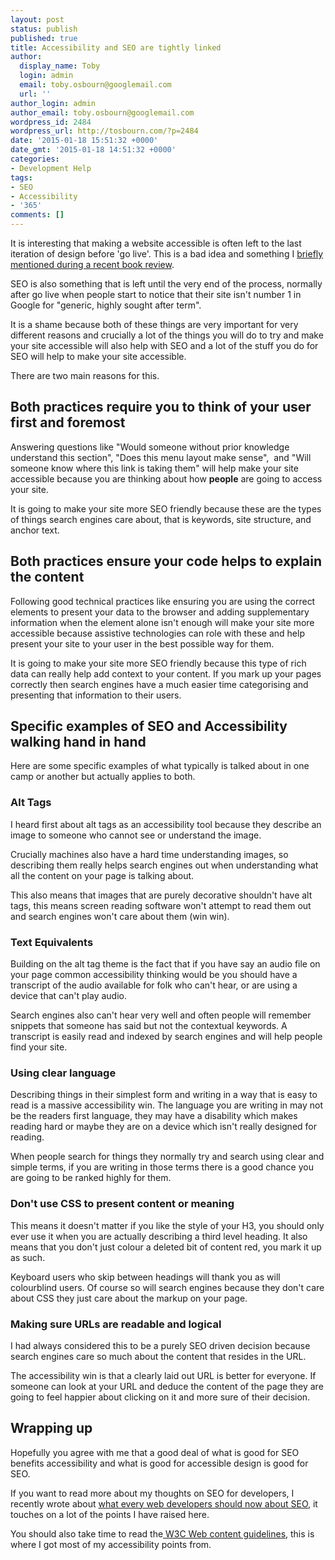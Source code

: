 ```yaml
---
layout: post
status: publish
published: true
title: Accessibility and SEO are tightly linked
author:
  display_name: Toby
  login: admin
  email: toby.osbourn@googlemail.com
  url: ''
author_login: admin
author_email: toby.osbourn@googlemail.com
wordpress_id: 2484
wordpress_url: http://tosbourn.com/?p=2484
date: '2015-01-18 15:51:32 +0000'
date_gmt: '2015-01-18 14:51:32 +0000'
categories:
- Development Help
tags:
- SEO
- Accessibility
- '365'
comments: []
---
```

<p>It is interesting that making a website accessible is often left to the last iteration of design before 'go live'. This is a bad idea and something I <a title="Review: A Web for Everyone: Designing Accessible User Experiences" href="http://tosbourn.com/review-web-everyone-designing-accessible-user-experiences/">briefly mentioned during a recent book review</a>.</p>
<p>SEO is also something that is left until the very end of the process, normally after go live when people start to notice that their site isn't number 1 in Google for "generic, highly sought after term".</p>
<p>It is a shame because both of these things are very important for very different reasons and crucially a lot of the things you will do to try and make your site accessible will also help with SEO and a lot of the stuff you do for SEO will help to make your site accessible.</p>
<p>There are two main reasons for this.</p>
<h2>Both practices require you to think of your user first and foremost</h2>
<p>Answering questions like "Would someone without prior knowledge understand this section", "Does this menu layout make sense",  and "Will someone know where this link is taking them" will help make your site accessible because you are thinking about how <strong>people</strong> are going to access your site.</p>
<p>It is going to make your site more SEO friendly because these are the types of things search engines care about, that is keywords, site structure, and anchor text.</p>
<h2>Both practices ensure your code helps to explain the content</h2>
<p>Following good technical practices like ensuring you are using the correct elements to present your data to the browser and adding supplementary information when the element alone isn't enough will make your site more accessible because assistive technologies can role with these and help present your site to your user in the best possible way for them.</p>
<p>It is going to make your site more SEO friendly because this type of rich data can really help add context to your content. If you mark up your pages correctly then search engines have a much easier time categorising and presenting that information to their users.</p>
<h2>Specific examples of SEO and Accessibility walking hand in hand</h2>
<p>Here are some specific examples of what typically is talked about in one camp or another but actually applies to both.</p>
<h3>Alt Tags</h3>
<p>I heard first about alt tags as an accessibility tool because they describe an image to someone who cannot see or understand the image.</p>
<p>Crucially machines also have a hard time understanding images, so describing them really helps search engines out when understanding what all the content on your page is talking about.</p>
<p>This also means that images that are purely decorative shouldn't have alt tags, this means screen reading software won't attempt to read them out and search engines won't care about them (win win).</p>
<h3>Text Equivalents</h3>
<p>Building on the alt tag theme is the fact that if you have say an audio file on your page common accessibility thinking would be you should have a transcript of the audio available for folk who can't hear, or are using a device that can't play audio.</p>
<p>Search engines also can't hear very well and often people will remember snippets that someone has said but not the contextual keywords. A transcript is easily read and indexed by search engines and will help people find your site.</p>
<h3>Using clear language</h3>
<p>Describing things in their simplest form and writing in a way that is easy to read is a massive accessibility win. The language you are writing in may not be the readers first language, they may have a disability which makes reading hard or maybe they are on a device which isn't really designed for reading.</p>
<p>When people search for things they normally try and search using clear and simple terms, if you are writing in those terms there is a good chance you are going to be ranked highly for them.</p>
<h3>Don't use CSS to present content or meaning</h3>
<p>This means it doesn't matter if you like the style of your H3, you should only ever use it when you are actually describing a third level heading. It also means that you don't just colour a deleted bit of content red, you mark it up as such.</p>
<p>Keyboard users who skip between headings will thank you as will colourblind users. Of course so will search engines because they don't care about CSS they just care about the markup on your page.</p>
<h3>Making sure URLs are readable and logical</h3>
<p>I had always considered this to be a purely SEO driven decision because search engines care so much about the content that resides in the URL.</p>
<p>The accessibility win is that a clearly laid out URL is better for everyone. If someone can look at your URL and deduce the content of the page they are going to feel happier about clicking on it and more sure of their decision.</p>
<h2>Wrapping up</h2>
<p>Hopefully you agree with me that a good deal of what is good for SEO benefits accessibility and what is good for accessible design is good for SEO.</p>
<p>If you want to read more about my thoughts on SEO for developers, I recently wrote about <a href="https://www.polemicdigital.com/2015/01/every-web-developer-know-seo/">what every web developers should now about SEO</a>, it touches on a lot of the points I have raised here.</p>
<p>You should also take time to read the<a href="http://www.w3.org/TR/WAI-WEBCONTENT/"> W3C Web content guidelines</a>, this is where I got most of my accessibility points from.</p>
